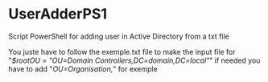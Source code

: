 # UserAdderPS1
Script PowerShell for adding user in Active Directory from a txt file

You juste have to follow the exemple.txt file to make the input file
for "*$rootOU = "OU=Domain Controllers,DC=domain,DC=local"*" if needed you have to add "*OU=Organisation,*" for exemple
